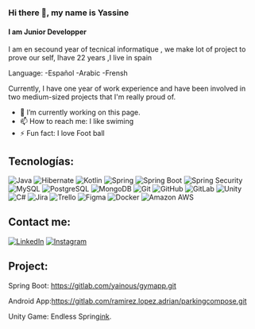 ### Hi there 👋, my name is Yassine
#### I am Junior Developper

I am en secound year of tecnical informatique , we make lot of project to prove our self, Ihave 22 years ,I live in spain

Language:
-Español
-Arabic
-Frensh

Currently, I have one year of work experience and have been involved in two medium-sized projects that I'm really proud of.

- 🔭 I’m currently working on this page. 
- 📫 How to reach me: I like swiming 
- ⚡ Fun fact: I love Foot ball
  
## Tecnologías:
![Java](https://img.shields.io/badge/Java-5283A2?style=for-the-badge&logo=openjdk&logoColor=white&labelColor=0A0A0A)
![Hibernate](https://img.shields.io/badge/Hibernate-BDAF7A?style=for-the-badge&logo=hibernate&logoColor=white&labelColor=0A0A0A)
![Kotlin](https://img.shields.io/badge/Kotlin-7F52FF?style=for-the-badge&logo=kotlin&logoColor=white&labelColor=0A0A0A)
![Spring](https://img.shields.io/badge/Spring-72B545?style=for-the-badge&logo=spring&logoColor=white&labelColor=0A0A0A)
![Spring Boot](https://img.shields.io/badge/Spring%20Boot-72B545?style=for-the-badge&logo=springboot&logoColor=white&labelColor=0A0A0A)
![Spring Security](https://img.shields.io/badge/Spring%20Security-72B545?style=for-the-badge&logo=springsecurity&logoColor=white&labelColor=0A0A0A)
![MySQL](https://img.shields.io/badge/MySQL-08668F?style=for-the-badge&logo=mysql&logoColor=white&labelColor=0A0A0A)
![PostgreSQL](https://img.shields.io/badge/PostgreSQL-366594?style=for-the-badge&logo=postgresql&logoColor=white&labelColor=0A0A0A)
![MongoDB](https://img.shields.io/badge/MongoDB-17AD55?style=for-the-badge&logo=mongodb&logoColor=white&labelColor=0A0A0A)
![Git](https://img.shields.io/badge/Git-F05639?style=for-the-badge&logo=git&logoColor=white&labelColor=0A0A0A)
![GitHub](https://img.shields.io/badge/GitHub-111111?style=for-the-badge&logo=github&logoColor=white&labelColor=0A0A0A)
![GitLab](https://img.shields.io/badge/GitLab-E34930?style=for-the-badge&logo=gitlab&logoColor=white&labelColor=0A0A0A)
![Unity](https://img.shields.io/badge/Unity-222C37?style=for-the-badge&logo=unity&logoColor=white&labelColor=0A0A0A)
![C#](https://img.shields.io/badge/CSharp-853688?style=for-the-badge&logo=csharp&logoColor=white&labelColor=0A0A0A)
![Jira](https://img.shields.io/badge/Jira-2D88FF?style=for-the-badge&logo=jira&logoColor=white&labelColor=0A0A0A)
![Trello](https://img.shields.io/badge/Trello-2D88FF?style=for-the-badge&logo=trello&logoColor=white&labelColor=0A0A0A)
![Figma](https://img.shields.io/badge/Figma-5551FF?style=for-the-badge&logo=figma&logoColor=white&labelColor=0A0A0A)
![Docker](https://img.shields.io/badge/Docker-1D63ED?style=for-the-badge&logo=docker&logoColor=white&labelColor=0A0A0A)
![Amazon AWS](https://img.shields.io/badge/Amazon%20AWS-2C3644?style=for-the-badge&logo=amazonaws&logoColor=white&labelColor=0A0A0A)

 ## Contact me:
[![LinkedIn](https://img.shields.io/badge/yassine_ainous_style=for-the-badge&logo=linkedin&logoColor=white&labelColor=0A0A0A)](https://www.linkedin.com/in/yassine_ainous/)
[![Instagram](https://img.shields.io/badge/%40ainou_yacin-FF08AB?style=for-the-badge&logo=instagram&logoColor=white&labelColor=0A0A0A)](https://www.instagram.com/ainou_yacin/)



## Project:
Spring Boot: https://gitlab.com/yainous/gymapp.git

Android App:https://gitlab.com/ramirez.lopez.adrian/parkingcompose.git

Unity Game: Endless Spring[ink](https://github.com/Yainous/profile/blob/main/endless.md).
